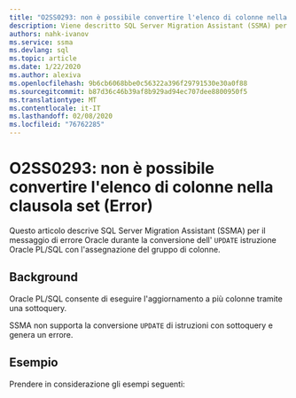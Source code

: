 ```yaml
---
title: "O2SS0293: non è possibile convertire l'elenco di colonne nella clausola set (Error)"
description: Viene descritto SQL Server Migration Assistant (SSMA) per il messaggio di errore Oracle durante la conversione dell'istruzione di aggiornamento Oracle PL/SQL con l'assegnazione del gruppo di colonne.
authors: nahk-ivanov
ms.service: ssma
ms.devlang: sql
ms.topic: article
ms.date: 1/22/2020
ms.author: alexiva
ms.openlocfilehash: 9b6cb6068bbe0c56322a396f29791530e30a0f88
ms.sourcegitcommit: b87d36c46b39af8b929ad94ec707dee8800950f5
ms.translationtype: MT
ms.contentlocale: it-IT
ms.lasthandoff: 02/08/2020
ms.locfileid: "76762285"
---
```

# <a name="o2ss0293-columns-list-in-set-clause-cannot-be-converted-error"></a>O2SS0293: non è possibile convertire l'elenco di colonne nella clausola set (Error)

Questo articolo descrive SQL Server Migration Assistant (SSMA) per il messaggio di errore Oracle durante la conversione dell' `UPDATE` istruzione Oracle PL/SQL con l'assegnazione del gruppo di colonne.

## <a name="background"></a>Background

Oracle PL/SQL consente di eseguire l'aggiornamento a più colonne tramite una sottoquery.

SSMA non supporta la conversione `UPDATE` di istruzioni con sottoquery e genera un errore.

## <a name="example"></a>Esempio

Prendere in considerazione gli esempi seguenti:

```sql
CREATE TABLE ACCOUNT
(
    ACCOUNT_ID NUMBER NOT NULL,
    ACCOUNT_OWNER VARCHAR2(30) NOT NULL
);
/

UPDATE
    ACCOUNT
SET
    (ACCOUNT_ID, ACCOUNT_OWNER) = (SELECT 1, 2 FROM dual)
WHERE
    ACCOUNT_ID = 10;
```

Quando si tenta di convertire il codice precedente in SSMA, viene generato il messaggio di errore seguente:

> O2SS0293: non è possibile convertire l'elenco di colonne nella clausola set

## <a name="possible-remedies"></a>Possibili soluzioni

L'istruzione precedente può essere convertita in Transact-SQL come segue:

```sql
UPDATE
    acct
SET
    acct.ACCOUNT_ID = updtqry.col1,
    acct.ACCOUNT_OWNER = updtqry.col2
FROM
    ACCOUNT acct,
    (SELECT 1 col1, 2 col2) updtqry
WHERE
    acct.ACCOUNT_ID = 10;
```
